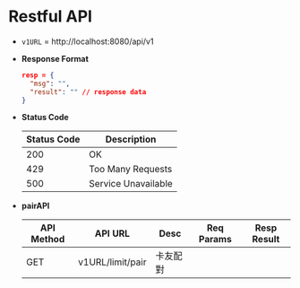 # Restful API

- `v1URL` = http://localhost:8080/api/v1

- **Response Format**

  ```json
  resp = {
    "msg": "",
    "result": "" // response data
  }
  ```

- **Status Code**

  | Status Code | Description         |
  | ----------- | ------------------- |
  | 200         | OK                  |
  | 429         | Too Many Requests   |
  | 500         | Service Unavailable |

* **pairAPI**

  | API Method | API URL          | Desc     | Req Params | Resp Result |
  | ---------- | ---------------- | -------- | ---------- | ----------- |
  | GET        | v1URL/limit/pair | 卡友配對 |            |             |

